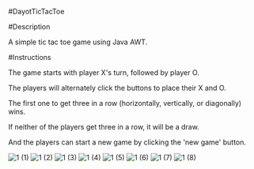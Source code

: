 #DayotTicTacToe

#Description

A simple tic tac toe game using Java AWT.

#Instructions

The game starts with player X's turn, followed by player O.

The players will alternately click the buttons to place their X and O.

The first one to get three in a row (horizontally, vertically, or diagonally) wins.

If neither of the players get three in a row, it will be a draw.

And the players can start a new game by clicking the 'new game' button.

![1 (1)](https://github.com/user-attachments/assets/f27152ad-92f0-483d-a03a-a2b914e3e999)
![1 (2)](https://github.com/user-attachments/assets/bc1f9b90-fc02-4b47-8aea-0f0d4c7e00cf)
![1 (3)](https://github.com/user-attachments/assets/38059338-2e32-417f-b8bd-6f6a1d9b590e)
![1 (4)](https://github.com/user-attachments/assets/be2ffb0b-2902-4dd9-bc4b-81254bae9d96)
![1 (5)](https://github.com/user-attachments/assets/28f7f3f2-15d4-4670-a9e1-819c8c3a216d)
![1 (6)](https://github.com/user-attachments/assets/12a3688f-3c3a-47d5-a329-3ec83753946a)
![1 (7)](https://github.com/user-attachments/assets/0a929d86-a242-4bbb-a4a5-bbebe6b7054d)
![1 (8)](https://github.com/user-attachments/assets/7db3e343-194e-4f82-aab0-b304440cb0a8) 







